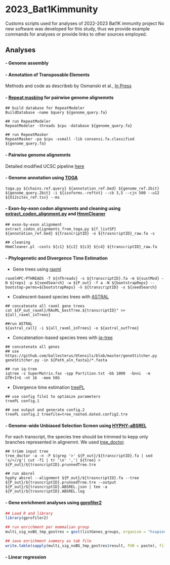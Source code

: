 # 2023_Bat1Kimmunity
Customs scripts used for analyses of 2022-2023 Bat1K immunity project
No new software was developed for this study, thus we provide example commands for analyses or provide links to other sources employed.


## Analyses
#### - Genome assembly

#### - Annotation of Transposable Elements
Methods and code as describeb by Osmanski et al.,  [In Press](https://www.biorxiv.org/content/10.1101/2022.12.28.522108v1)

#### - [Repeat masking](http://www.repeatmasker.org) for pairwise genome alignemnts
  ```
  ## build database for RepeatModeler
  BuildDatabase -name $query ${genome_query.fa}
  
  ## run RepeatModeler
  RepeatModeler -threads $cpu -database ${genome_query.fa}
  
  ## run RepeatMasker
  RepeatMasker -pa $cpu -xsmall -lib consensi.fa.classified ${genome_query.fa}
  ```

#### - Pairwise genome alignemnts
  Detailed modified UCSC pipeline [here](https://github.com/hillerlab/GenomeAlignmentTools)

#### - Genome annotation using [TOGA](https://github.com/hillerlab/TOGA)
  ```
  toga.py ${chains.ref.query} ${annotation_ref.bed} ${genome_ref.2bit} ${genome_query.2bit} -i ${isoforms.-reftxt} --cb 3,5 --cjn 500 --u12 ${U12sites_ref.tsv} --ms
  ```
#### - Exon-by-exon codon alignments and cleaning using [extract_codon_alignment.py](https://github.com/hillerlab/TOGA/blob/master/supply/extract_codon_alignment.py) and [HmmCleaner](https://metacpan.org/dist/Bio-MUST-Apps-HmmCleaner/view/bin/HmmCleaner.pl)
   ```
   ## exon-by-exon alignment
   extract_codon_alignments_from_toga.py ${f_listSP} ${annotation_ref.bed} ${trasncriptID} -o ${trasncriptID}_raw.fa -s
   
   ## cleaning
   HmmCleaner.pl -costs ${c1} ${c2} ${c3} ${c4} ${transcriptID}_raw.fa
   ```
  
#### - Phylogenetic and Divergence Time Estimation
  - Gene trees using [raxml](https://cme.h-its.org/exelixis/web/software/raxml/)
  ```
  raxmlHPC-PTHREADS -T ${nThreads} -s ${transcriptID}.fa -m ${sustMod} -N ${reps} -p ${seedSearch} -w ${P_out} -f a -N ${bootstrapReps} --bootstop-perms=${bootstrapReps} -n ${transcriptID} -x ${seedSearch} 
  ```
  
  - Coalescent-based species trees with [ASTRAL](https://github.com/smirarab/ASTRAL)
  ```
  ## concatenate all raxml gene trees
  cat ${P_out_raxml}/RAxML_bestTree.${transcriptID}" >> ${all_raxml_inTrees}
  
  ##run ASTRAL
  ${astral_call} -i ${all_raxml_inTrees} -o ${astral_outTree}
  ```

  - Concatenation-based species trees with [iq-tree](http://www.iqtree.org/)
  ```
  ## concatenate all genes
  ## use https://github.com/ballesterus/Utensils/blob/master/geneStitcher.py
  geneStitcher.py -in ${Path_aln_fasta}/*.fasta
  
  ## run iq-tree
  iqtree -s SuperMatrix.fas -spp Partition.txt -bb 1000  -bnni  -m GTR+I+G -nt 16  -mem 50G
   ```
   
  - Divergence time estimation [treePL](https://github.com/blackrim/treePL)
   ```
   ## use config file1 to optimize parameters
   treePL config.1

   ## see output and generate config.2
   treePL config.2 treefile=tree_rooted.dated.config2.tre
   ```
   

#### - Genome-wide Unbiased Selection Screen using [HYPHY-aBSREL](https://stevenweaver.github.io/hyphy-site/methods/selection-methods/)
  For each transcript, the species tree should be trimmed to kepp only branches represented in alignemnt. We used [tree_doctor](https://github.com/UCSantaCruzComputationalGenomicsLab/phast/blob/master/src/util/tree_doctor.c).
   ```
  ## trimm input tree 
  tree_doctor -a -n -P $(grep '>' ${P_out}/${transcriptID}.fa | sed 's/>//g'| cut -f1 | tr '\n' ',') ${tree} > ${P_out}/${trasncriptID}.prunnedTree.tre

  ## run absrel
  hyphy absrel --alignment ${P_out}/${trasncriptID}.fa --tree ${P_out}/${trasncriptID}.prunnedTree.tre --output ${P_out}/${trasncriptID}.ABSREL.json | tee -a ${P_out}/${trasncriptID}.ABSREL.log
   ```

#### - Gene enrichment analyses using [gprofiler2](https://biit.cs.ut.ee/gprofiler/page/r)
   ```R
   ## Load R and library
   library(gprofiler2)
   
   ## run enrichment per mammalian group
   multi_sig_noBG_tmp_gostres = gost(listGenes_groups, organism = "hsapiens", significant = TRUE)
   
   ## save enrichment summary as tab file
   write.table(sapply(multi_sig_noBG_tmp_gostres$result, FUN = paste), file=out_summaryErich, sep="\t", quote=FALSE, row.names=FALSE)
```

#### - Linear regression



